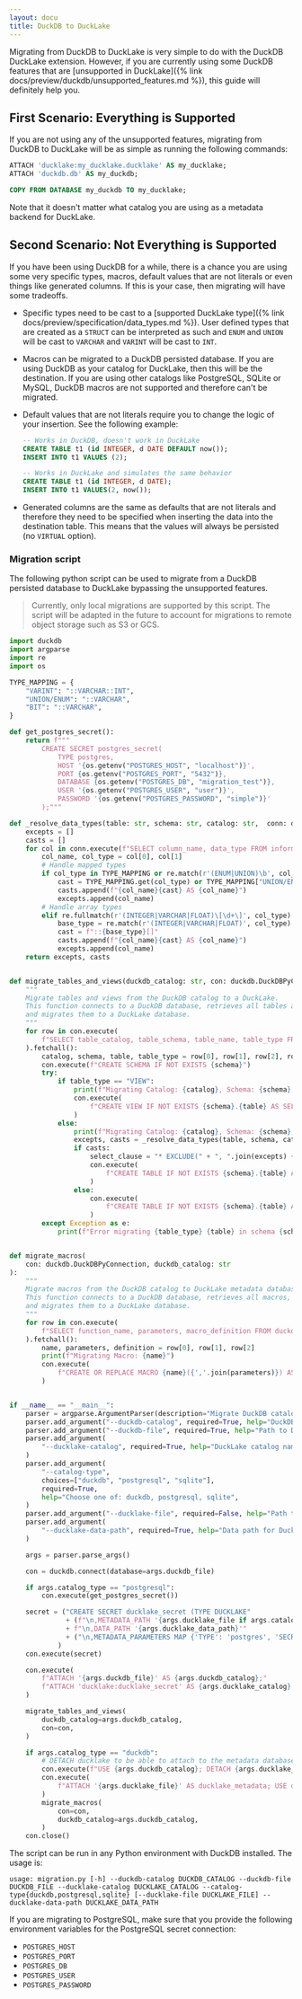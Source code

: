 ```yaml
---
layout: docu
title: DuckDB to DuckLake
---
```


Migrating from DuckDB to DuckLake is very simple to do with the DuckDB DuckLake extension. However, if you are currently using some DuckDB features that are [unsupported in DuckLake]({% link docs/preview/duckdb/unsupported_features.md %}), this guide will definitely help you.

## First Scenario: Everything is Supported

If you are not using any of the unsupported features, migrating from DuckDB to DuckLake will be as simple as running the following commands:

```sql
ATTACH 'ducklake:my_ducklake.ducklake' AS my_ducklake;
ATTACH 'duckdb.db' AS my_duckdb;

COPY FROM DATABASE my_duckdb TO my_ducklake;
```

Note that it doesn't matter what catalog you are using as a metadata backend for DuckLake.

## Second Scenario: Not Everything is Supported

If you have been using DuckDB for a while, there is a chance you are using some very specific types, macros, default values that are not literals or even things like generated columns. If this is your case, then migrating will have some tradeoffs.

- Specific types need to be cast to a [supported DuckLake type]({% link docs/preview/specification/data_types.md %}). User defined types that are created as a `STRUCT` can be interpreted as such and `ENUM` and `UNION` will be cast to `VARCHAR` and `VARINT` will be cast to `INT`.

- Macros can be migrated to a DuckDB persisted database. If you are using DuckDB as your catalog for DuckLake, then this will be the destination. If you are using other catalogs like PostgreSQL, SQLite or MySQL, DuckDB macros are not supported and therefore can't be migrated.

- Default values that are not literals require you to change the logic of your insertion. See the following example:

  ```sql
  -- Works in DuckDB, doesn't work in DuckLake
  CREATE TABLE t1 (id INTEGER, d DATE DEFAULT now());
  INSERT INTO t1 VALUES (2);

  -- Works in DuckLake and simulates the same behavior
  CREATE TABLE t1 (id INTEGER, d DATE);
  INSERT INTO t1 VALUES(2, now());
  ```

- Generated columns are the same as defaults that are not literals and therefore they need to be specified when inserting the data into the destination table. This means that the values will always be persisted (no `VIRTUAL` option).

### Migration script

The following python script can be used to migrate from a DuckDB persisted database to DuckLake bypassing the unsupported features.

> Currently, only local migrations are supported by this script. The script will be adapted in the future to account for migrations to remote object storage such as S3 or GCS.

```python
import duckdb
import argparse
import re
import os

TYPE_MAPPING = {
    "VARINT": "::VARCHAR::INT",
    "UNION/ENUM": "::VARCHAR",
    "BIT": "::VARCHAR",
}

def get_postgres_secret():
    return f"""
        CREATE SECRET postgres_secret(
            TYPE postgres,
            HOST '{os.getenv("POSTGRES_HOST", "localhost")}',
            PORT {os.getenv("POSTGRES_PORT", "5432")},
            DATABASE {os.getenv("POSTGRES_DB", "migration_test")},
            USER '{os.getenv("POSTGRES_USER", "user")}',
            PASSWORD '{os.getenv("POSTGRES_PASSWORD", "simple")}'
        );"""

def _resolve_data_types(table: str, schema: str, catalog: str,  conn: duckdb.DuckDBPyConnection):
    excepts = []
    casts = []
    for col in conn.execute(f"SELECT column_name, data_type FROM information_schema.columns WHERE table_name = '{table}' AND table_schema = '{schema}' AND table_catalog = '{catalog}'").fetchall():
        col_name, col_type = col[0], col[1]
        # Handle mapped types
        if col_type in TYPE_MAPPING or re.match(r'(ENUM|UNION)\b', col_type):
            cast = TYPE_MAPPING.get(col_type) or TYPE_MAPPING["UNION/ENUM"]
            casts.append(f"{col_name}{cast} AS {col_name}")
            excepts.append(col_name)
        # Handle array types
        elif re.fullmatch(r'(INTEGER|VARCHAR|FLOAT)\[\d+\]', col_type):
            base_type = re.match(r'(INTEGER|VARCHAR|FLOAT)', col_type).group(1)
            cast = f"::{base_type}[]"
            casts.append(f"{col_name}{cast} AS {col_name}")
            excepts.append(col_name)
    return excepts, casts


def migrate_tables_and_views(duckdb_catalog: str, con: duckdb.DuckDBPyConnection):
    """
    Migrate tables and views from the DuckDB catalog to a DuckLake.
    This function connects to a DuckDB database, retrieves all tables and views,
    and migrates them to a DuckLake database.
    """
    for row in con.execute(
        f"SELECT table_catalog, table_schema, table_name, table_type FROM information_schema.tables WHERE table_catalog = '{duckdb_catalog}'"
    ).fetchall():
        catalog, schema, table, table_type = row[0], row[1], row[2], row[3]
        con.execute(f"CREATE SCHEMA IF NOT EXISTS {schema}")
        try:
            if table_type == "VIEW":
                print(f"Migrating Catalog: {catalog}, Schema: {schema}, View: {table}")
                con.execute(
                    f"CREATE VIEW IF NOT EXISTS {schema}.{table} AS SELECT * FROM {catalog}.{schema}.{table}"
                )
            else:
                print(f"Migrating Catalog: {catalog}, Schema: {schema}, Table: {table}")
                excepts, casts = _resolve_data_types(table, schema, catalog, con)    
                if casts:
                    select_clause = "* EXCLUDE(" + ", ".join(excepts) + "),\n" + ",\n".join(casts)
                    con.execute(
                        f"CREATE TABLE IF NOT EXISTS {schema}.{table} AS SELECT {select_clause} FROM {catalog}.{schema}.{table}"
                    )
                else:
                    con.execute(
                        f"CREATE TABLE IF NOT EXISTS {schema}.{table} AS SELECT * FROM {catalog}.{schema}.{table}"
                    )
        except Exception as e:
            print(f"Error migrating {table_type} {table} in schema {schema}: {e}")


def migrate_macros(
    con: duckdb.DuckDBPyConnection, duckdb_catalog: str
):
    """
    Migrate macros from the DuckDB catalog to DuckLake metadata database.
    This function connects to a DuckDB database, retrieves all macros,
    and migrates them to a DuckLake database.
    """
    for row in con.execute(
        f"SELECT function_name, parameters, macro_definition FROM duckdb_functions() WHERE database_name='{duckdb_catalog}'"
    ).fetchall():
        name, parameters, definition = row[0], row[1], row[2]
        print(f"Migrating Macro: {name}")
        con.execute(
            f"CREATE OR REPLACE MACRO {name}({','.join(parameters)}) AS {definition}"
        )


if __name__ == "__main__":
    parser = argparse.ArgumentParser(description="Migrate DuckDB catalog to DuckLake.")
    parser.add_argument("--duckdb-catalog", required=True, help="DuckDB catalog name")
    parser.add_argument("--duckdb-file", required=True, help="Path to DuckDB file")
    parser.add_argument(
        "--ducklake-catalog", required=True, help="DuckLake catalog name"
    )
    parser.add_argument(
        "--catalog-type",
        choices=["duckdb", "postgresql", "sqlite"],
        required=True,
        help="Choose one of: duckdb, postgresql, sqlite",
    )
    parser.add_argument("--ducklake-file", required=False, help="Path to DuckLake file")
    parser.add_argument(
        "--ducklake-data-path", required=True, help="Data path for DuckLake"
    )

    args = parser.parse_args()

    con = duckdb.connect(database=args.duckdb_file)

    if args.catalog_type == "postgresql":
        con.execute(get_postgres_secret())

    secret = ("CREATE SECRET ducklake_secret (TYPE DUCKLAKE"
              + (f"\n,METADATA_PATH '{args.ducklake_file if args.catalog_type == "duckdb" else f"sqlite:{args.ducklake_file}"}'" if args.catalog_type in ("duckdb", "sqlite") else "\n,METADATA_PATH ''")
              + f"\n,DATA_PATH '{args.ducklake_data_path}'"
              + ("\n,METADATA_PARAMETERS MAP {'TYPE': 'postgres', 'SECRET': 'postgres_secret'});" if args.catalog_type == "postgresql" else ");")
            )
    con.execute(secret)

    con.execute(
        f"ATTACH '{args.duckdb_file}' AS {args.duckdb_catalog};"
        f"ATTACH 'ducklake:ducklake_secret' AS {args.ducklake_catalog}; USE {args.ducklake_catalog};"
    )

    migrate_tables_and_views(
        duckdb_catalog=args.duckdb_catalog,
        con=con,
    )

    if args.catalog_type == "duckdb":
        # DETACH ducklake to be able to attach to the metadata database in migrate_macros
        con.execute(f"USE {args.duckdb_catalog}; DETACH {args.ducklake_catalog};")
        con.execute(
            f"ATTACH '{args.ducklake_file}' AS ducklake_metadata; USE ducklake_metadata;"
        )
        migrate_macros(
            con=con,
            duckdb_catalog=args.duckdb_catalog,
        )
    con.close()

```

The script can be run in any Python environment with DuckDB installed. The usage is:

```
usage: migration.py [-h] --duckdb-catalog DUCKDB_CATALOG --duckdb-file DUCKDB_FILE --ducklake-catalog DUCKLAKE_CATALOG --catalog-type{duckdb,postgresql,sqlite} [--ducklake-file DUCKLAKE_FILE] --ducklake-data-path DUCKLAKE_DATA_PATH
```

If you are migrating to PostgreSQL, make sure that you provide the following environment variables for the PostgreSQL secret connection:

- `POSTGRES_HOST`
- `POSTGRES_PORT`
- `POSTGRES_DB`
- `POSTGRES_USER`
- `POSTGRES_PASSWORD`

